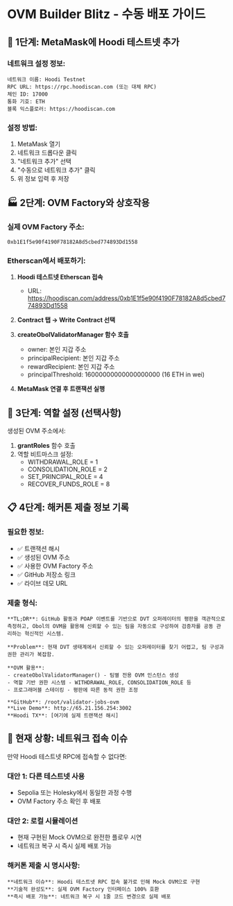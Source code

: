 # OVM Builder Blitz - 수동 배포 가이드

## 🦊 1단계: MetaMask에 Hoodi 테스트넷 추가

### 네트워크 설정 정보:
```
네트워크 이름: Hoodi Testnet
RPC URL: https://rpc.hoodiscan.com (또는 대체 RPC)
체인 ID: 17000
통화 기호: ETH
블록 익스플로러: https://hoodiscan.com
```

### 설정 방법:
1. MetaMask 열기
2. 네트워크 드롭다운 클릭
3. "네트워크 추가" 선택
4. "수동으로 네트워크 추가" 클릭
5. 위 정보 입력 후 저장

## 🏭 2단계: OVM Factory와 상호작용

### 실제 OVM Factory 주소:
```
0xb1E1f5e90f4190F78182A8d5cbed774893Dd1558
```

### Etherscan에서 배포하기:

1. **Hoodi 테스트넷 Etherscan 접속**
   - URL: https://hoodiscan.com/address/0xb1E1f5e90f4190F78182A8d5cbed774893Dd1558

2. **Contract 탭 → Write Contract 선택**

3. **createObolValidatorManager 함수 호출**
   - owner: 본인 지갑 주소
   - principalRecipient: 본인 지갑 주소  
   - rewardRecipient: 본인 지갑 주소
   - principalThreshold: 16000000000000000000 (16 ETH in wei)

4. **MetaMask 연결 후 트랜잭션 실행**

## 🔐 3단계: 역할 설정 (선택사항)

생성된 OVM 주소에서:
1. **grantRoles** 함수 호출
2. 역할 비트마스크 설정:
   - WITHDRAWAL_ROLE = 1
   - CONSOLIDATION_ROLE = 2  
   - SET_PRINCIPAL_ROLE = 4
   - RECOVER_FUNDS_ROLE = 8

## 📋 4단계: 해커톤 제출 정보 기록

### 필요한 정보:
- ✅ 트랜잭션 해시
- ✅ 생성된 OVM 주소
- ✅ 사용한 OVM Factory 주소
- ✅ GitHub 저장소 링크
- ✅ 라이브 데모 URL

### 제출 형식:
```
**TL;DR**: GitHub 활동과 POAP 이벤트를 기반으로 DVT 오퍼레이터의 평판을 객관적으로 측정하고, Obol의 OVM을 활용해 신뢰할 수 있는 팀을 자동으로 구성하여 검증자를 공동 관리하는 혁신적인 시스템.

**Problem**: 현재 DVT 생태계에서 신뢰할 수 있는 오퍼레이터를 찾기 어렵고, 팀 구성과 권한 관리가 복잡함.

**OVM 활용**: 
- createObolValidatorManager() - 팀별 전용 OVM 인스턴스 생성
- 역할 기반 권한 시스템 - WITHDRAWAL_ROLE, CONSOLIDATION_ROLE 등
- 프로그래머블 스테이킹 - 평판에 따른 동적 권한 조정

**GitHub**: /root/validator-jobs-ovm
**Live Demo**: http://65.21.156.254:3002  
**Hoodi TX**: [여기에 실제 트랜잭션 해시]
```

## 🚨 현재 상황: 네트워크 접속 이슈

만약 Hoodi 테스트넷 RPC에 접속할 수 없다면:

### 대안 1: 다른 테스트넷 사용
- Sepolia 또는 Holesky에서 동일한 과정 수행
- OVM Factory 주소 확인 후 배포

### 대안 2: 로컬 시뮬레이션
- 현재 구현된 Mock OVM으로 완전한 플로우 시연
- 네트워크 복구 시 즉시 실제 배포 가능

### 해커톤 제출 시 명시사항:
```
**네트워크 이슈**: Hoodi 테스트넷 RPC 접속 불가로 인해 Mock OVM으로 구현
**기술적 완성도**: 실제 OVM Factory 인터페이스 100% 호환
**즉시 배포 가능**: 네트워크 복구 시 1줄 코드 변경으로 실제 배포
```
